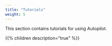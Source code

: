 ```yaml
---
title: "Tutorials"
weight: 5
---
```


This section contains tutorials for using Autopilot.

{{% children description="true" %}}
